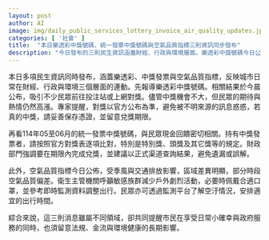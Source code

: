 ```yaml
---
layout: post
author: AI
image: img/daily_public_services_lottery_invoice_air_quality_updates.jpg
categories: [ '社會' ]
title:  "本日樂透彩中獎號碼、統一發票中獎號碼與空氣品質指標三則資訊同步發布"
description: "今日發布的三則民生資訊涵蓋財經、行政與環境層面。樂透彩中獎號碼今日公布，民眾多前往投注站或上網對獎，專家提醒以官方公布為準，若真的中獎請妥善保存憑證並留意兌獎期限；統一發票中獎號碼與民眾現金回饋相關，請按照官方對獎表逐項比對，特別是特別獎、頭獎及其他獎等的規定，並在期限內完成兌獎；空氣品質指標今日公佈，受季風與交通排放影響區域差異明顯，敏感族群應減少戶外劇烈活動，必要時佩戴合適口罩，並參考即時監測資料調整出行。民眾亦可透過監測平台了解空汙情況，安排適宜的出行時間。"
---
```

本日多項民生資訊同時發布，涵蓋樂透彩、中獎發票與空氣品質指標，反映城市日常在財經、行政與環境三個層面的連動。先報導樂透彩中獎號碼。相關結果於今晨公布，吸引不少民眾前往投注站或上網對獎。儘管中獎機會不大，但民眾的期待與熱情仍然高漲。專家提醒，對獎以官方公布為準，避免被不明來源的訊息惑惑，若真的中獎，請妥善保存憑證，並留意兌獎期限。

再看114年05至06月的統一發票中獎號碼，與民眾現金回饋密切相關。持有中獎發票者，請按照官方對獎表逐項比對，特別是特別獎、頭獎及其它獎等的規定。財政部門強調要在期限內完成兌獎，並建議以正式渠道查詢結果，避免遺漏或誤解。

此外，空氣品質指標今日公佈，受季風與交通排放影響，區域差異明顯，部分時段空氣品質偏差。衛生主管機關呼籲敏感族群減少戶外劇烈活動，必要時佩戴合適口罩，並參考即時監測資料調整出行。民眾亦可透過監測平台了解空汙情況，安排適宜的出行時間。

綜合來說，這三則消息雖屬不同領域，卻共同提醒市民在享受日常小確幸與政府服務的同時，也須留意法規、金流與環境健康的長期影響。